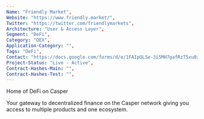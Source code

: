 ```yaml
---
Name: "Friendly Market",
Website: "https://www.friendly.market/",
Twitter: "https://twitter.com/friendlymarkets",
Architecture: "User & Access Layer",
Segment: "DeFi",
Category: "DEX",
Application-Category: "",
Tags: "DeFi",
Contact: "https://docs.google.com/forms/d/e/1FAIpQLSe-3i5MH7gafRzT5xu0zk9KDrC0s1Tu0Dox6YeeWNJOFaAl5A/viewform",
Project-Status: "Live - Active",
Contract-Hashes-Main: "",
Contract-Hashes-Test: "",
---
```

<!--lang:en--> 
Home of DeFi on Casper

Your gateway to decentralized finance on the Casper network giving you access to multiple products and one ecosystem.
<!--lang:es--] 
Hogar de DeFi en Casper

Su puerta de entrada a las finanzas descentralizadas en la red Casper que le brinda acceso a múltiples productos y un ecosistema.
<!--lang:de--] 
Heimat von DeFi auf Casper

Ihr Tor zu dezentralisierten Finanzen im Casper-Netzwerk, das Ihnen Zugang zu mehreren Produkten und einem Ökosystem bietet.
<!--lang:fr--] 
Maison de DeFi sur Casper

Votre passerelle vers la finance décentralisée sur le réseau Casper vous donnant accès à plusieurs produits et à un seul écosystème.
<!--lang:pl--] 
Dom DeFi na Casper

Twoja brama do zdecentralizowanych finansów w sieci Casper, dająca dostęp do wielu produktów i jednego ekosystemu.
<!--lang:uk--] 
Дім DeFi на Casper

Ваш шлюз до децентралізованих фінансів у мережі Casper, що дає вам доступ до кількох продуктів і однієї екосистеми.
[!--lang:*-->  
